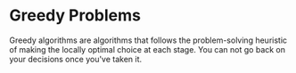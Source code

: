 # Greedy Problems
Greedy algorithms are algorithms that follows the problem-solving heuristic of making the locally optimal choice at each stage. You can not go back on your decisions once you've taken it.